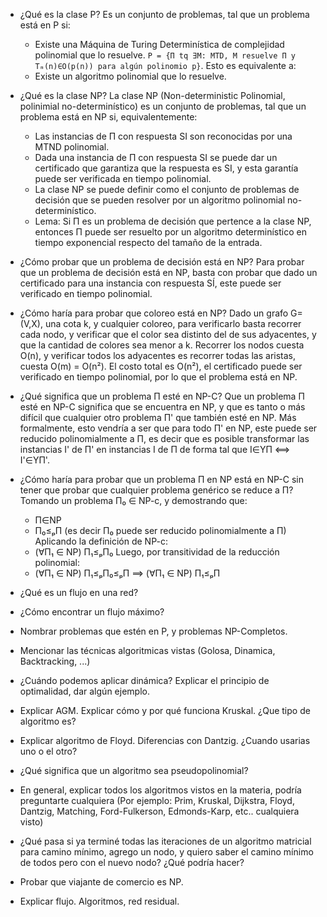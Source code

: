 * ¿Qué es la clase P?
    Es un conjunto de problemas, tal que un problema está en P si:
    - Existe una Máquina de Turing Determinística de complejidad polinomial que lo resuelve. `P = {Π tq ∃M: MTD, M resuelve Π y Tₘ(n)∈O(p(n)) para algún polinomio p}`.
    Esto es equivalente a:
    - Existe un algoritmo polinomial que lo resuelve.

* ¿Qué es la clase NP?
    La clase NP (Non-deterministic Polinomial, polinimial no-determinístico) es un conjunto de problemas, tal que un problema está en NP si, equivalentemente:
    - Las instancias de Π con respuesta SI son reconocidas por una MTND polinomial.
    - Dada una instancia de Π con respuesta SI se puede dar un certificado que garantiza que la respuesta es SI, y esta garantía puede ser verificada en tiempo polinomial.
    - La clase NP se puede definir como el conjunto de problemas de decisión que se pueden resolver por un algoritmo polinomial no-determinístico.
    - Lema: Si Π es un problema de decisión que pertence a la clase NP, entonces Π puede ser resuelto por un algoritmo determinístico en tiempo exponencial respecto del tamaño de la entrada.

* ¿Cómo probar que un problema de decisión está en NP?
    Para probar que un problema de decisión está en NP, basta con probar que dado un certificado para una instancia con respuesta SÍ, este puede ser verificado en tiempo polinomial.

* ¿Cómo haría para probar que coloreo está en NP?
    Dado un grafo G=(V,X), una cota k, y cualquier coloreo, para verificarlo basta recorrer cada nodo, y verificar que el color sea distinto del de sus adyacentes, y que la cantidad de colores sea menor a k. Recorrer los nodos cuesta O(n), y verificar todos los adyacentes es recorrer todas las aristas, cuesta O(m) = O(n²). El costo total es O(n²), el certificado puede ser verificado en tiempo polinomial, por lo que el problema está en NP.

* ¿Qué significa que un problema П esté en NP-C?
    Que un problema П esté en NP-C significa que se encuentra en NP, y que es tanto o más difícil que cualquier otro problema П' que también esté en NP. Más formalmente, esto vendría a ser que para todo П' en NP, este puede ser reducido polinomialmente a П, es decir que es posible transformar las instancias I' de П' en instancias I de П de forma tal que I∈YП ⟺ I'∈YП'.

* ¿Cómo haría para probar que un problema П en NP está en NP-C sin tener que probar que cualquier problema genérico se reduce a П?
    Tomando un problema П₀ ∈ NP-c, y demostrando que:
    - П∈NP
    - П₀≤ₚП (es decir П₀ puede ser reducido polinomialmente a П)
    Aplicando la definición de NP-c:
    - (∀П₁ ∈ NP) П₁≤ₚП₀
    Luego, por transitividad de la reducción polinomial:
    - (∀П₁ ∈ NP) П₁≤ₚП₀≤ₚП ⟹ (∀П₁ ∈ NP) П₁≤ₚП

* ¿Qué es un flujo en una red?

* ¿Cómo encontrar un flujo máximo?

* Nombrar problemas que estén en P, y problemas NP-Completos.

* Mencionar las técnicas algoritmicas vistas (Golosa, Dinamica, Backtracking, ...)

* ¿Cuándo podemos aplicar dinámica? Explicar el principio de optimalidad, dar algún ejemplo.

* Explicar AGM. Explicar cómo y por qué funciona Kruskal. ¿Que tipo de algoritmo es?

* Explicar algoritmo de Floyd. Diferencias con Dantzig. ¿Cuando usarias uno o el otro?

* ¿Qué significa que un algoritmo sea pseudopolinomial?

* En general, explicar todos los algoritmos vistos en la materia, podría preguntarte cualquiera (Por ejemplo: Prim, Kruskal, Dijkstra, Floyd, Dantzig, Matching, Ford-Fulkerson, Edmonds-Karp, etc.. cualquiera visto)

* ¿Qué pasa si ya terminé todas las iteraciones de un algoritmo matricial para camino mínimo, agrego un nodo, y quiero saber el camino mínimo de todos pero con el nuevo nodo? ¿Qué podría hacer?

* Probar que viajante de comercio es NP.

* Explicar flujo. Algoritmos, red residual.